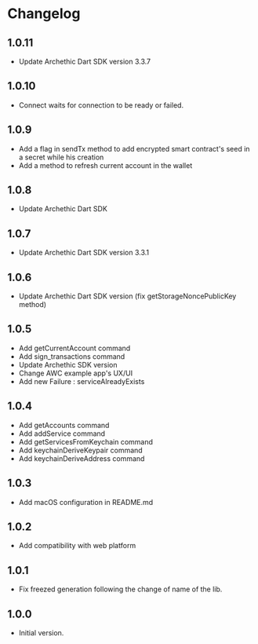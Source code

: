 Changelog
=========

## 1.0.11
- Update Archethic Dart SDK version 3.3.7
  
## 1.0.10
- Connect waits for connection to be ready or failed.

## 1.0.9
- Add a flag in sendTx method to add encrypted smart contract's seed in a secret while his creation
- Add a method to refresh current account in the wallet

## 1.0.8
- Update Archethic Dart SDK

## 1.0.7
- Update Archethic Dart SDK version 3.3.1
  
## 1.0.6
- Update Archethic Dart SDK version (fix getStorageNoncePublicKey method)
  
## 1.0.5
- Add getCurrentAccount command
- Add sign_transactions command
- Update Archethic SDK version
- Change AWC example app's UX/UI
- Add new Failure : serviceAlreadyExists
  
## 1.0.4
- Add getAccounts command
- Add addService command
- Add getServicesFromKeychain command
- Add keychainDeriveKeypair command
- Add keychainDeriveAddress command

## 1.0.3
- Add macOS configuration in README.md

## 1.0.2
- Add compatibility with web platform

## 1.0.1
- Fix freezed generation following the change of name of the lib.

## 1.0.0
- Initial version.
